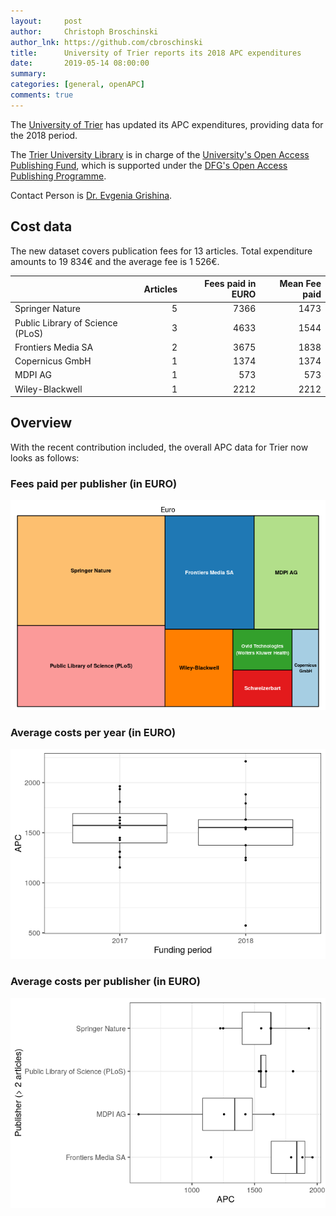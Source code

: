 ```yaml
---
layout:     post
author:     Christoph Broschinski
author_lnk: https://github.com/cbroschinski
title:      University of Trier reports its 2018 APC expenditures
date:       2019-05-14 08:00:00
summary:    
categories: [general, openAPC]
comments: true
---
```




The [University of Trier](https://www.uni-trier.de) has updated its APC expenditures, providing data for the 2018 period.

The [Trier University Library](https://www.uni-trier.de/index.php?id=678&L=2) is in charge of the [University's Open Access Publishing Fund](https://www.uni-trier.de/index.php?id=60802), which is supported under the [DFG's Open Access Publishing Programme](http://www.dfg.de/en/research_funding/programmes/infrastructure/lis/funding_opportunities/open_access/).

Contact Person is [Dr. Evgenia Grishina](mailto:openaccess@uni-trier.de).

## Cost data



The new dataset covers publication fees for 13 articles. Total expenditure amounts to 19 834€ and the average fee is 1 526€.


|                                 | Articles| Fees paid in EURO| Mean Fee paid|
|:--------------------------------|--------:|-----------------:|-------------:|
|Springer Nature                  |        5|              7366|          1473|
|Public Library of Science (PLoS) |        3|              4633|          1544|
|Frontiers Media SA               |        2|              3675|          1838|
|Copernicus GmbH                  |        1|              1374|          1374|
|MDPI AG                          |        1|               573|           573|
|Wiley-Blackwell                  |        1|              2212|          2212|

## Overview

With the recent contribution included, the overall APC data for Trier now looks as follows:

### Fees paid per publisher (in EURO)

![plot of chunk tree_trier_2019_05_14_full](/figure/tree_trier_2019_05_14_full-1.png)

###  Average costs per year (in EURO)

![plot of chunk box_trier_2019_05_14_year_full](/figure/box_trier_2019_05_14_year_full-1.png)

###  Average costs per publisher (in EURO)

![plot of chunk box_trier_2019_05_14_publisher_full](/figure/box_trier_2019_05_14_publisher_full-1.png)

